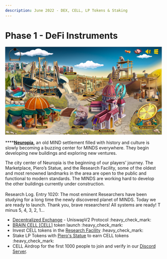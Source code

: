 ```yaml
---
description: June 2022 - DEX, CELL, LP Tokens & Staking
---
```


# Phase 1 - DeFi Instruments

![](../../.gitbook/assets/BaseGame.png)

****[**Neuropia**](../../learn/game-basics/neuropia/)**,** an old MIND settlement filled with history and culture is slowly becoming a buzzing center for MINDS everywhere. They begin developing new buildings and exploring new ventures.

The city center of Neuropia is the beginning of our players’ journey. The Marketplace, Piero’s Statue, and the Research Facility, some of the oldest and most renowned landmarks in the area are open to the public and functional to modern standards. The MINDS are working hard to develop the other buildings currently under construction.\
\
Research Log. Entry 1020: The most eminent Researchers have been studying for a long time the newly discovered planet of MINDS. Today we are ready to launch. Thank you, brave researchers! All systems are ready! T minus 5, 4, 3, 2, 1…

* [Decentralized Exchange](../decentralized-exchange.md) - UniswapV2 Protocol :heavy\_check\_mark:
* [BRAIN CELL \[CELL\]](../brain-cell-token.md) token launch :heavy\_check\_mark:
* Invest CELL tokens in the [Research Facility](../research-facility.md) :heavy\_check\_mark:
* Stake LP Tokens with [Piero's Statue](../pieros-statue.md) to earn CELL tokens :heavy\_check\_mark:
* CELL Airdrop for the first 1000 people to join and verify in our [Discord Server](https://discord.gg/mindgames).
